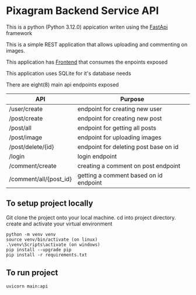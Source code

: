 # __Pixagram Backend Service API__

This is a python (Python 3.12.0) appication writen using the [FastApi](https://fastapi.tiangolo.com/) framework

This is a simple REST application that allows uploading and commenting on images.

This application has [Frontend](https://github.com/charlesreign/pixa_frontend) that consumes the enpoints exposed

This application uses SQLite for it's database needs

There are eight(8) main api endpoints exposed

| API                   |Purpose                                    |
|-----------------------|-------------------------------------------|
|/user/create           | endpoint for creating new user            |
|/post/create           | endpoint for creating new post            |
|/post/all              | endpoint for getting all posts            |
|/post/image            | endpoint for uploading images             |
|/post/delete/{id}      | endpoint for deleting post base on id     |
|/login                 | login endpoint                            |
|/comment/create        | creating a comment on post endpoint       |
|/comment/all/{post_id} | getting a comment based on id endpoint    |


## __To setup project locally__
Git clone the project onto your local machine. cd into project directory.
create and activate your virtual environment

```
python -m venv venv
source venv/bin/activate (on linux)
.\venv\Scripts\activate (on windows)
pip install --upgrade pip
pip install -r requirements.txt
```
## __To run project__
```
uvicorn main:api
```
